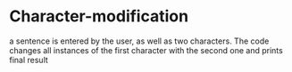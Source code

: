 # Character-modification
a sentence is entered by the user, as well as two characters. The code changes all instances of the first character with the second one and prints final result
